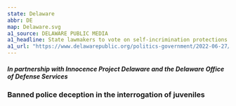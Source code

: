 ```yaml
---
state: Delaware
abbr: DE
map: Delaware.svg
a1_source: DELAWARE PUBLIC MEDIA
a1_headline: State lawmakers to vote on self-incrimination protections for young people detained by police
a1_url: "https://www.delawarepublic.org/politics-government/2022-06-27/state-lawmakers-to-vote-on-self-incrimination-protections-for-young-people-detained-by-police"
---
```

<h5>In partnership with Innocence Project Delaware and the Delaware Office of Defense Services</h5>
<h3>Banned police deception in the interrogation of juveniles</h3>

